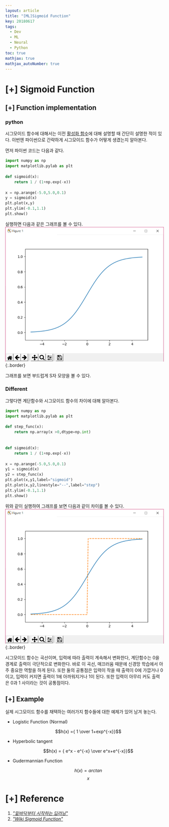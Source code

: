 ```yaml
---
layout: article
title: "[ML]Sigmoid Function"
key: 20180617
tags:
  - Dev
  - ML
  - Neural
  - Python
toc: true
mathjax: true
mathjax_autoNumber: true
---
```


# [+] Sigmoid Function

<!--more-->

## [+] Function implementation

### python

시그모이드 함수에 대해서는 이전 <a href="https://shhoya.github.io/2018/06/05/Activation-Function.html">활성화 함수</a>에 대해 설명할 때 간단히 설명한 적이 있다. 이번엔 파이썬으로 간략하게 시그모이드 함수가 어떻게 생겼는지 알아본다.

먼저 파이썬 코드는 다음과 같다.

```python
import numpy as np
import matplotlib.pylab as plt

def sigmoid(x):
    return 1 / (1+np.exp(-x))

x = np.arange(-5.0,5.0,0.1)
y = sigmoid(x)
plt.plot(x,y)
plt.ylim(-0.1,1.1)
plt.show()
```

실행하면 다음과 같은 그래프를 볼 수 있다.
![sigmoid](https://github.com/Shhoya/Shhoya.github.io/blob/master/assets/images/task/sigmoid.png?raw=true "sigmoid"){:.border}

그래프를 보면 부드럽게 S자 모양을 볼 수 있다.



### Different

그렇다면 계단함수와 시그모이드 함수의 차이에 대해 알아본다.

```python
import numpy as np
import matplotlib.pylab as plt

def step_func(x):
    return np.array(x >0,dtype=np.int)


def sigmoid(x):
    return 1 / (1+np.exp(-x))

x = np.arange(-5.0,5.0,0.1)
y1 = sigmoid(x)
y2 = step_func(x)
plt.plot(x,y1,label="sigmoid")
plt.plot(x,y2,linestyle="--",label="step")
plt.ylim(-0.1,1.1)
plt.show()
```

위와 같이 실행하여 그래프를 보면 다음과 같이 차이를 볼 수 있다.
![sigmoid](https://github.com/Shhoya/Shhoya.github.io/blob/master/assets/images/task/sigmoid2.png?raw=true "sigmoid"){:.border}

시그모이드 함수는 곡선이며, 입력에 따라 출력이 계속해서 변화한다, 계단함수는 0을 경계로 출력이 극단적으로 변화한다.
바로 이 곡선, 매끄러움 때문에 신경망 학습에서 아주 중요한 역할을 하게 된다. 또한 둘의 공통점은 입력이 작을 때 출력이 0에 가깝거나 0이고, 입력이 커지면 출력이 1에 아까워지거나 1이 된다. 또한 입력이 아무리 커도 출력은 0과 1 사이라는 것이 공통점이다.

## [+] Example

실제 시그모이드 함수를 채택하는 여러가지 함수들에 대한 예제가 있어 남겨 놓는다.

+ Logistic Function (Normal)

  $$h(x) ={ 1 \over 1+exp^{-x}}$$

+ Hyperbolic tangent

  $$h(x) = { e^x - e^{-x} \over e^x+e^{-x}}$$

+ Gudermannian Function

  $$h(x) = arctan $$ $$x$$



# [+] Reference

1. <a href="http://www.hanbit.co.kr/store/books/look.php?p_code=B8475831198">*"밑바닥부터 시작하는 딥러닝"*</a>
2. <a href="https://en.wikipedia.org/wiki/Sigmoid_function">*"Wiki Sigmoid Function"*</a>